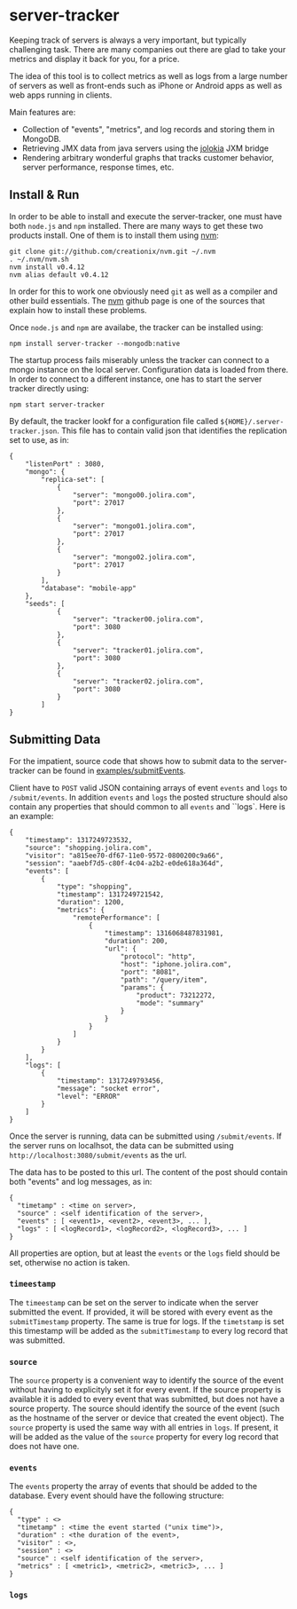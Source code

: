 server-tracker
=======================================================================================================================

Keeping track of servers is always a very important, but typically challenging task. There are many companies out there are glad to take your metrics and display it back for you, for a price.

The idea of this tool is to collect metrics as well as logs from a large number of servers as well as front-ends such as iPhone or Android apps as well as web apps running in clients.

Main features are:

* Collection of "events", "metrics", and log records and storing them in MongoDB.
* Retrieving JMX data from java servers using the [jolokia](http://www.jolokia.org/) JXM bridge
* Rendering arbitrary wonderful graphs that tracks customer behavior, server performance, response times, etc.

Install & Run
-----------------------------------------------------------------------------------------------------------------------

In order to be able to install and execute the server-tracker, one must have both ``node.js`` and ``npm`` installed. There are many ways to get these two products install. One of them is to install them using [nvm](https://github.com/creationix/nvm):

```
git clone git://github.com/creationix/nvm.git ~/.nvm
. ~/.nvm/nvm.sh
nvm install v0.4.12
nvm alias default v0.4.12
```

In order for this to work one obviously need ``git`` as well as a compiler and other build essentials. The [nvm](https://github.com/creationix/nvm) github page is one of the sources that explain how to install these problems.

Once ``node.js`` and ``npm`` are availabe, the tracker can be installed using:

```
npm install server-tracker --mongodb:native
```

The startup process fails miserably unless the tracker can connect to a mongo instance on the local server. Configuration data is loaded from there. In order to connect to a different instance, one has to start the server tracker directly using:

```
npm start server-tracker
```

By default, the tracker lookf for a configuration file called ``${HOME}/.server-tracker.json``.
This file has to contain valid json that identifies the replication set to use, as in:

```
{
    "listenPort" : 3080,
    "mongo": {
        "replica-set": [
            {
                "server": "mongo00.jolira.com",
                "port": 27017
            },
            {
                "server": "mongo01.jolira.com",
                "port": 27017
            },
            {
                "server": "mongo02.jolira.com",
                "port": 27017
            }
        ],
        "database": "mobile-app"
    },
    "seeds": [
            {
                "server": "tracker00.jolira.com",
                "port": 3080
            },
            {
                "server": "tracker01.jolira.com",
                "port": 3080
            },
            {
                "server": "tracker02.jolira.com",
                "port": 3080
            }
        ]
}
```

Submitting Data
-----------------------------------------------------------------------------------------------------------------------

For the impatient, source code that shows how to submit data to the server-tracker can be found in
[examples/submitEvents](https://raw.github.com/jolira/server-tracker/master/examples/submitEvents).

Client have to ``POST`` valid JSON containing arrays of event ``events`` and ``logs`` to ``/submit/events``. In addition
``events`` and ``logs`` the posted structure should also contain any properties that should common to all ``events`` and
``logs`. Here is an example:

```
{
    "timestamp": 1317249723532,
    "source": "shopping.jolira.com",
    "visitor": "a815ee70-df67-11e0-9572-0800200c9a66",
    "session": "aaebf7d5-c80f-4c04-a2b2-e0de618a364d",
    "events": [
        {
            "type": "shopping",
            "timestamp": 1317249721542,
            "duration": 1200,
            "metrics": {
                "remotePerformance": [
                    {
                        "timestamp": 1316068487831981,
                        "duration": 200,
                        "url": {
                            "protocol": "http",
                            "host": "iphone.jolira.com",
                            "port": "8081",
                            "path": "/query/item",
                            "params": {
                                "product": 73212272,
                                "mode": "summary"
                            }
                        }
                    }
                ]
            }
        }
    ],
    "logs": [
        {
            "timestamp": 1317249793456,
            "message": "socket error",
            "level": "ERROR"
        }
    ]
}
```

Once the server is running, data can be submitted using ``/submit/events``. If the server runs on localhsot, the data can be submitted using ``http://localhost:3080/submit/events`` as the url.


The data has to be posted to this url. The content of the post should contain both "events" and log messages, as in:

```
{
  "timetamp" : <time on server>,
  "source" : <self identification of the server>,
  "events" : [ <event1>, <event2>, <event3>, ... ],
  "logs" : [ <logRecord1>, <logRecord2>, <logRecord3>, ... ]
}
```

All properties are option, but at least the ``events`` or the ``logs`` field should be set, otherwise no action is taken.

### ``timeestamp``

The ``timeestamp`` can be set on the server to indicate when the server submitted the event. If provided, it will be stored with every event as the ``submitTimestamp`` property. The same is true for logs. If the ``timetstamp`` is set this timestamp will be added as the ``submitTimestamp`` to every log record that was submitted.

### ``source``

The ``source`` property is a convenient way to identify the source of the event without having to explicityly set it for every event. If the source property is
available it is added to every event that was submitted, but does not have a source property. The source should identify the source of the event (such as the hostname of the server or device that created the event object). The  ``source`` property is used the same way with all entries in ``logs``. If present,  it will be added as the value of the ``source`` property for every log record that does not have one.

### ``events``

The ``events`` property the array of events that should be added to the database. Every event should have the following structure:

```
{
  "type" : <>
  "timetamp" : <time the event started ("unix time")>,
  "duration" : <the duration of the event>,
  "visitor" : <>,
  "session" : <>
  "source" : <self identification of the server>,
  "metrics" : [ <metric1>, <metric2>, <metric3>, ... ]
}
```


### ``logs``

